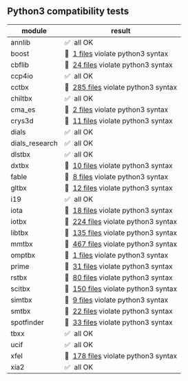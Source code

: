 ## Python3 compatibility tests

module | result
--- | ---
annlib | :white_check_mark:&nbsp; all OK
boost | :red_circle:&nbsp; [1 files](boost.log) violate python3 syntax
cbflib | :red_circle:&nbsp; [24 files](cbflib.log) violate python3 syntax
ccp4io | :white_check_mark:&nbsp; all OK
cctbx | :red_circle:&nbsp; [285 files](cctbx.log) violate python3 syntax
chiltbx | :white_check_mark:&nbsp; all OK
cma_es | :red_circle:&nbsp; [2 files](cma_es.log) violate python3 syntax
crys3d | :red_circle:&nbsp; [11 files](crys3d.log) violate python3 syntax
dials | :white_check_mark:&nbsp; all OK
dials_research | :white_check_mark:&nbsp; all OK
dlstbx | :white_check_mark:&nbsp; all OK
dxtbx | :red_circle:&nbsp; [10 files](dxtbx.log) violate python3 syntax
fable | :red_circle:&nbsp; [8 files](fable.log) violate python3 syntax
gltbx | :red_circle:&nbsp; [12 files](gltbx.log) violate python3 syntax
i19 | :white_check_mark:&nbsp; all OK
iota | :red_circle:&nbsp; [18 files](iota.log) violate python3 syntax
iotbx | :red_circle:&nbsp; [224 files](iotbx.log) violate python3 syntax
libtbx | :red_circle:&nbsp; [135 files](libtbx.log) violate python3 syntax
mmtbx | :red_circle:&nbsp; [467 files](mmtbx.log) violate python3 syntax
omptbx | :red_circle:&nbsp; [1 files](omptbx.log) violate python3 syntax
prime | :red_circle:&nbsp; [31 files](prime.log) violate python3 syntax
rstbx | :red_circle:&nbsp; [80 files](rstbx.log) violate python3 syntax
scitbx | :red_circle:&nbsp; [150 files](scitbx.log) violate python3 syntax
simtbx | :red_circle:&nbsp; [9 files](simtbx.log) violate python3 syntax
smtbx | :red_circle:&nbsp; [22 files](smtbx.log) violate python3 syntax
spotfinder | :red_circle:&nbsp; [33 files](spotfinder.log) violate python3 syntax
tbxx | :white_check_mark:&nbsp; all OK
ucif | :white_check_mark:&nbsp; all OK
xfel | :red_circle:&nbsp; [178 files](xfel.log) violate python3 syntax
xia2 | :white_check_mark:&nbsp; all OK
